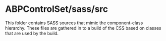 # ABPControlSet/sass/src

This folder contains SASS sources that mimic the component-class hierarchy. These files
are gathered in to a build of the CSS based on classes that are used by the build.
